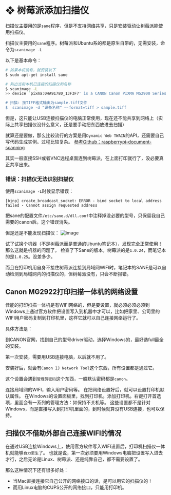 #  ❖ 树莓派添加扫描仪

扫描仪主要用的是`sane`程序，但是不支持网络共享，只是安装驱动让树莓派能使用扫描仪。

扫描仪主要用的`sane`程序。树莓派和Ubuntu系的都是原生自带的，无需安装，命令为`scanimage -L`

以下是基本命令：
```sh
# 如果本机没有，就安装以下
$ sudo apt-get install sane

# 列出当前本机已连接的扫描仪和名称
$ scanimage -L
>> device `pixma:04A91780_13F3F7' is a CANON Canon PIXMA MG2900 Series multi-function peripheral

# 扫描: 按TIFF格式输出为sample.tiff文件
$  scanimage -d "设备名称" –-format=tiff > sample.tiff
```

但是，这只能让USB连接扫描仪的电脑正常使用，现在还不能共享到网络上（实际上共享扫描仪没什么意义，还是要手动把东西放进去扫描）

就算还是要做，那么比较流行的方案是用`Dynamic Web TWAIN`的API，还需要自己写代码生成实例。过程比较复杂。
[参考Github：raspberrypi-document-scanning](https://github.com/dynamsoft-dwt/raspberrypi-document-scanning)

其实一般直接SSH或者VNC远程桌面连到树莓派，在上面打印就行了，没必要真正共享出来。


### 错误：扫描仪无法识别扫描仪

使用`scanimage -L`时候显示错误：
```
[bjnp] create_broadcast_socket: ERROR - bind socket to local address failed - Cannot assign requested address
```

把sane的配置文件`/etc/sane.d/dll.conf`中注释掉没必要的型号，只保留我自己需要的canon后。这个错误消失。

但是还是不能发现扫描仪：
![image](https://user-images.githubusercontent.com/14041622/48836230-17480d80-edbd-11e8-99d3-5463df78effa.png)

试了试换个机器（不是树莓派而是普通的Ubuntu笔记本），发现完全正常使用！
那么这就是机器的问题了。
检查了下Sane的版本，树莓派的是`1.0.24`，而笔记本的是`1.0.25`。没差多少。

而且在打印机用自身不接住树莓派连接到局域网WIFI时，笔记本的SANE是可以自动检测到局域网内的扫描仪的，但树莓派没有，只会不断报错。


## Canon MG2922打印扫描一体机的网络设置

佳能的打印扫描一体机是有WIFI网络的，但是要设置，就必须必须必须到Windows上通过官方软件把设置写入到机器中才可以，比如把家里、公司里的WIFI用户密码复制到打印机里，这样它就可以自己连接网络运行了。

具体方法是：

到CANON官网，找到自己的型号driver驱动，选择Windows的，最好选full最全的安装。

第一次安装，需要用USB连接电脑，以后就不用了。

安装好后，就会有`Canon IJ Network Tool`这个东西，所有设置都是通过它。

这个设置会遇到`管理员密码`这个东西，一般默认密码都是`canon`。

连接局域网的WIFI，输入用户密码等。
在把网络设置好后，就可以设置打印机默认属性。
在Windows的设置面板里，找到打印机。添加打印机。右键打开首选项，里面会有一系列的管理方法：如保持不关机等。
这些设置都不是针对Windows，而是直接写入到打印机里面的，到时候就算没有USB连接，也可以保持。



## 扫描仪不借助外部自己连接WIFI的情况

在通过USB连接Windows上，使用官方软件写入WIFI设置后，打印机扫描仪一体机就能够`自力更生`了。
也就是说，第一次必须要用Windows电脑把设置写入进去才行，之后无论是Linux、树莓派、还是纯靠自己，都不需要设置了。

那么这种情况下还有很多好处：
- 当Mac直接连接它自己公开的网络接口的话，是可以用它的扫描仪的！
- 而用Linux电脑的CUPS公开的网络接口，只能用打印机。